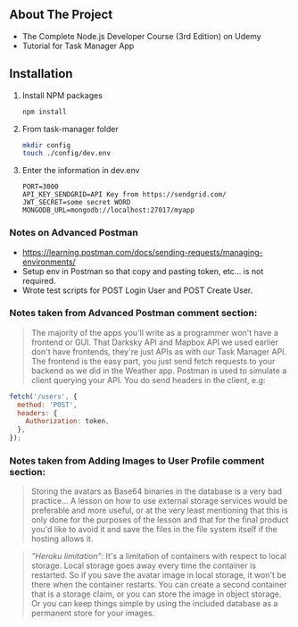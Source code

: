 ## About The Project

- The Complete Node.js Developer Course (3rd Edition) on Udemy
- Tutorial for Task Manager App

## Installation

1. Install NPM packages

   ```sh
   npm install
   ```

2. From task-manager folder

   ```sh
   mkdir config
   touch ./config/dev.env
   ```

3. Enter the information in dev.env
   ```env
   PORT=3000
   API_KEY_SENDGRID=API Key from https://sendgrid.com/
   JWT_SECRET=some secret WORD
   MONGODB_URL=mongodb://localhost:27017/myapp
   ```

### Notes on Advanced Postman

- https://learning.postman.com/docs/sending-requests/managing-environments/
- Setup env in Postman so that copy and pasting token, etc... is not required.
- Wrote test scripts for POST Login User and POST Create User.

### Notes taken from Advanced Postman comment section:

> The majority of the apps you'll write as a programmer won't have a frontend or GUI. That Darksky API and Mapbox API we used earlier don't have frontends, they're just APIs as with our Task Manager API. The frontend is the easy part, you just send fetch requests to your backend as we did in the Weather app. Postman is used to simulate a client querying your API. You do send headers in the client, e.g:

```javascript
fetch('/users', {
  method: 'POST',
  headers: {
    Authorization: token,
  },
});
```

### Notes taken from Adding Images to User Profile comment section:

> Storing the avatars as Base64 binaries in the database is a very bad practice... A lesson on how to use external storage services would be preferable and more useful, or at the very least mentioning that this is only done for the purposes of the lesson and that for the final product you'd like to avoid it and save the files in the file system itself if the hosting allows it.

> <i>"Heroku limitation"</i>: It's a limitation of containers with respect to local storage.
> Local storage goes away every time the container is restarted. So if you save the avatar image in local storage, it won't be there when the container restarts. You can create a second container that is a storage claim, or you can store the image in object storage. Or you can keep things simple by using the included database as a permanent store for your images.
